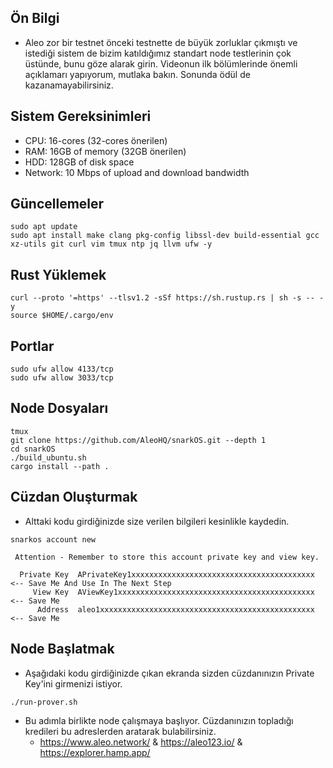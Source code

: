 ## Ön Bilgi
- Aleo zor bir testnet önceki testnette de büyük zorluklar çıkmıştı ve istediği sistem de bizim katıldığımız standart node testlerinin çok üstünde, bunu göze alarak girin. Videonun ilk bölümlerinde önemli açıklamarı yapıyorum, mutlaka bakın. Sonunda ödül de kazanamayabilirsiniz. 

## Sistem Gereksinimleri
 - CPU: 16-cores (32-cores önerilen)
 - RAM: 16GB of memory (32GB önerilen)
 - HDD: 128GB of disk space
 - Network: 10 Mbps of upload and download bandwidth
 
## Güncellemeler
```
sudo apt update
sudo apt install make clang pkg-config libssl-dev build-essential gcc xz-utils git curl vim tmux ntp jq llvm ufw -y
```
## Rust Yüklemek
```
curl --proto '=https' --tlsv1.2 -sSf https://sh.rustup.rs | sh -s -- -y
source $HOME/.cargo/env
```
## Portlar
```
sudo ufw allow 4133/tcp
sudo ufw allow 3033/tcp
```
## Node Dosyaları
```
tmux
git clone https://github.com/AleoHQ/snarkOS.git --depth 1
cd snarkOS
./build_ubuntu.sh
cargo install --path .
```
## Cüzdan Oluşturmak
- Alttaki kodu girdiğinizde size verilen bilgileri kesinlikle kaydedin.
```
snarkos account new
```
```
 Attention - Remember to store this account private key and view key.

  Private Key  APrivateKey1xxxxxxxxxxxxxxxxxxxxxxxxxxxxxxxxxxxxxxxxx  <-- Save Me And Use In The Next Step
     View Key  AViewKey1xxxxxxxxxxxxxxxxxxxxxxxxxxxxxxxxxxxxxxxxxxxx  <-- Save Me
      Address  aleo1xxxxxxxxxxxxxxxxxxxxxxxxxxxxxxxxxxxxxxxxxxxxxxxx  <-- Save Me
```
## Node Başlatmak
- Aşağıdaki kodu girdiğinizde çıkan ekranda sizden cüzdanınızın Private Key'ini girmenizi istiyor.
```
./run-prover.sh
```
- Bu adımla birlikte node çalışmaya başlıyor. Cüzdanınızın topladığı kredileri bu adreslerden aratarak bulabilirsiniz. 
  - https://www.aleo.network/ & https://aleo123.io/ & https://explorer.hamp.app/
